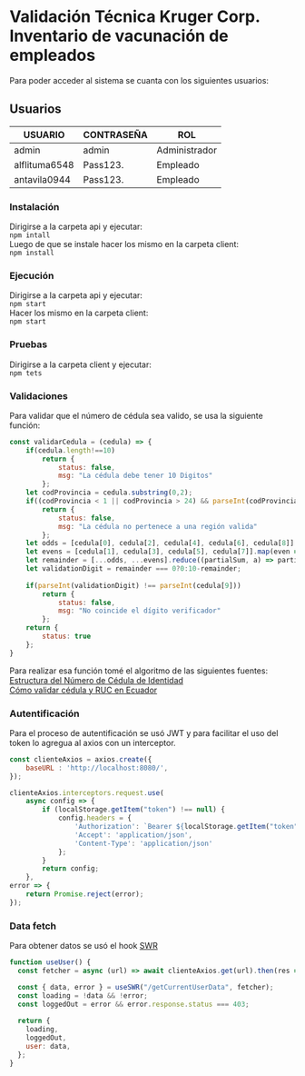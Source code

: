 # Validación Técnica Kruger Corp. Inventario de vacunación de empleados
Para poder acceder al sistema se cuanta con los siguientes usuarios:
## Usuarios

|USUARIO|CONTRASEÑA | ROL |  
|---|---|---|  
|admin |admin | Administrador|  
|alflituma6548 | Pass123. |Empleado|  
| antavila0944 | Pass123. |Empleado|  

### Instalación
Dirigirse a la carpeta api y ejecutar:  
`npm intall`  
Luego de que se instale hacer los mismo en la carpeta client:  
`npm install`  
### Ejecución
Dirigirse a la carpeta api y ejecutar:  
`npm start`  
Hacer los mismo en la carpeta client:  
`npm start`  
### Pruebas
Dirigirse a la carpeta client y ejecutar:  
`npm tets`  
### Validaciones
Para validar que el número de cédula sea valido, se usa la siguiente función:  
```javascript
const validarCedula = (cedula) => {
    if(cedula.length!==10)
        return {
            status: false,
            msg: "La cédula debe tener 10 Digitos"
        };
    let codProvincia = cedula.substring(0,2);
    if((codProvincia < 1 || codProvincia > 24) && parseInt(codProvincia)!==30)
        return {
            status: false,
            msg: "La cédula no pertenece a una región valida"
        };
    let odds = [cedula[0], cedula[2], cedula[4], cedula[6], cedula[8]].map(odd => odd*2>9?odd*2-9:odd*2);
    let evens = [cedula[1], cedula[3], cedula[5], cedula[7]].map(even => parseInt(even));
    let remainder = [...odds, ...evens].reduce((partialSum, a) => partialSum + a, 0) % 10;
    let validationDigit = remainder === 0?0:10-remainder;
    
    if(parseInt(validationDigit) !== parseInt(cedula[9]))
        return {
            status: false,
            msg: "No coincide el dígito verificador"
        };
    return {
        status: true
    };
}
```  
Para realizar esa función tomé el algoritmo de las siguientes fuentes:  
[Estructura del Número de Cédula de Identidad](https://www.jybaro.com/blog/cedula-de-identidad-ecuatoriana/)  
[Cómo validar cédula y RUC en Ecuador](https://medium.com/@bryansuarez/c%C3%B3mo-validar-c%C3%A9dula-y-ruc-en-ecuador-b62c5666186f#:~:text=El%20proceso%20para%20la%20validaci%C3%B3n,3%2C4%2C5)  
### Autentificación
Para el proceso de autentificación se usó JWT y para facilitar el uso del token lo agregua al axios con un interceptor.  
```javascript
const clienteAxios = axios.create({
    baseURL : 'http://localhost:8080/',
});

clienteAxios.interceptors.request.use(
    async config => {
        if (localStorage.getItem("token") !== null) {
            config.headers = {
                'Authorization': `Bearer ${localStorage.getItem("token")}`,
                'Accept': 'application/json',
                'Content-Type': 'application/json'
            };
        }
        return config;
    },
error => {
    return Promise.reject(error);
});
```  
### Data fetch
Para obtener datos se usó el hook [SWR](https://swr.vercel.app/es-ES)  
```javascript
function useUser() {
  const fetcher = async (url) => await clienteAxios.get(url).then(res => res.data);

  const { data, error } = useSWR("/getCurrentUserData", fetcher);
  const loading = !data && !error;
  const loggedOut = error && error.response.status === 403;
  
  return {
    loading,
    loggedOut,
    user: data,
  };
}
```